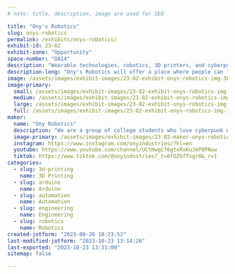 ```yaml
---
# note: title, description, image are used for SEO

title: "Ony's Robotics"
slug: onys-robotics
permalink: /exhibits/onys-robotics/
exhibit-id: 23-82
exhibit-zone: "Opportunity"
space-number: "OA14"
description: "Wearable technologies, robotics, 3D printers, and cyberpunk!"
description-long: "Ony's Robotics will offer a place where people can learn and get into STEAM projects. We will be showcasing enticing robotics projects such as our various versions of Project Anita, a companion robot, or wearable technologies such as Project Alexandria, a wrist-mounted computer that allows you to control robots, store files, and view the internet!"
image: /assets/images/exhibit-images/23-82-exhibit-onys-robotics-img-3684-large.png
image-primary: 
  small: /assets/images/exhibit-images/23-82-exhibit-onys-robotics-img-3684-small.png
  medium: /assets/images/exhibit-images/23-82-exhibit-onys-robotics-img-3684-medium.png
  large: /assets/images/exhibit-images/23-82-exhibit-onys-robotics-img-3684-large.png
  full: /assets/images/exhibit-images/23-82-exhibit-onys-robotics-img-3684-full.png
maker: 
  name: "Ony Robotics"
  description: "We are a group of college students who love cyberpunk worlds and robotics! We specialize in building companion robots, wearable technologies, and love teaching people about how to get into small-scale robotics projects."
  image-primary: /assets/images/exhibit-images/23-82-maker-onys-robotics-cherryblossom-onyindusties-cap-1-medium.png
  instagram: https://www.instagram.com/onyindustries/?hl=en
  youtube: https://www.youtube.com/channel/UCtHwgCf6gtxRxKuJkP8PNuw
  tiktok: https://www.tiktok.com/@onyindustries?_t=8fDZ5fTvgr8&_r=1
categories: 
  - slug: 3d-printing
    name: 3D Printing
  - slug: arduino
    name: Arduino
  - slug: automation
    name: Automation
  - slug: engineering
    name: Engineering
  - slug: robotics
    name: Robotics
created-jotform: "2023-08-28 10:23:52"
last-modified-jotform: "2023-10-23 13:14:26"
last-exported: "2023-10-23 13:31:00"
sitemap: false

---
```

